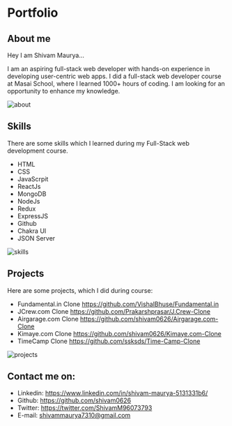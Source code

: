 # Portfolio 

## About me 

Hey I am Shivam Maurya...

I am an aspiring full-stack web developer with hands-on experience in developing user-centric web apps. I did a full-stack web developer course at Masai School, where I learned 1000+ hours of coding. I am looking for an opportunity to enhance my knowledge.

![about](https://user-images.githubusercontent.com/101569590/190901478-570f917e-fcfa-4560-990f-7cf142625e32.PNG)


## Skills 

There are some skills which I learned during my Full-Stack web development course.
 - HTML
 - CSS
 - JavaScrpit
 - ReactJs
 - MongoDB
 - NodeJs
 - Redux
 - ExpressJS
 - Github
 - Chakra UI
 - JSON Server  


 
 ![skills](https://user-images.githubusercontent.com/101569590/190901488-441c9762-1f40-4671-a44f-5308848cc49c.PNG)

 

## Projects 
Here are some projects, which I did during course:
 - Fundamental.in Clone
    https://github.com/VishalBhuse/Fundamental.in
 - JCrew.com Clone
    https://github.com/Prakarshprasar/J.Crew-Clone
 - Airgarage.com Clone
    https://github.com/shivam0626/Airgarage.com-Clone
 - Kimaye.com  Clone
    https://github.com/shivam0626/Kimaye.com-Clone
 - TimeCamp Clone
    https://github.com/ssksds/Time-Camp-Clone
    
    
![projects](https://user-images.githubusercontent.com/101569590/193472075-91b749b0-b4e7-4b7b-8465-e1143edec193.PNG)





## Contact me on:

 - Linkedin: https://www.linkedin.com/in/shivam-maurya-5131331b6/
 - Github: https://github.com/shivam0626
 - Twitter: https://twitter.com/ShivamM96073793
 - E-mail: shivammaurya7310@gmail.com
